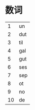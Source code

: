 # 数词
|  | |
|---|---|
|1|un|
|2|dut|
|3|til|
|4|gal|
|5|gut|
|6|ses|
|7|sep|
|8|ot|
|9|no|
|10|de|


